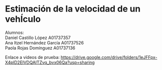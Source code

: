 # Estimación de la velocidad de un vehÍculo
Alumnos: </br>
 Daniel Castillo López A01737357 </br>
 Ana Itzel Hernández García A01737526 </br>
 Paola Rojas Domínguez A01737136 </br>

Enlace a videos de prueba: https://drive.google.com/drive/folders/1eJFFpx-X4plD2ElVDQAITZvq_bvx06Qa?usp=sharing
